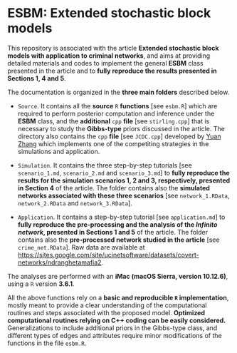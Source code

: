 # ESBM: Extended stochastic block models

This repository is associated with the article **Extended stochastic block models with application to criminal networks**, and aims at providing detailed materials and codes to implement the general **ESBM** class presented in the article and to **fully reproduce the results presented in Sections 1, 4 and 5**.

The documentation is organized in the **three main folders** described below.  

- `Source`.  It contains all the **source** `R` **functions** [see `esbm.R`] which are required to perform posterior computation and inference under the **ESBM** class, and  the **additional** `cpp` **file** [see `stirling.cpp`] that is necessary to study the **Gibbs-type** priors discussed in the article. The directory also contains the `cpp` **file** [see `JCDC.cpp`] developed by [Yuan Zhang](http://www-personal.umich.edu/~yzhanghf/) which implements one of the competiting strategies in the simulations and application. 

- `Simulation`. It contains the three step-by-step tutorials [see `scenario_1.md`, `scenario_2.md` and `scenario_3.md`] to **fully reproduce the results for the simulation scenarios 1, 2 and 3, respectively, presented in Section 4** of the article. The folder contains also the **simulated networks associated with these three scenarios** [see `network_1.RData`, `network_2.RData` and `network_3.RData`].  

- `Application`. It contains a step-by-step tutorial [see `application.md`] to **fully reproduce the pre-processing and the analysis of the *Infinito network*, presented in Sections 1 and 5** of the article. The folder contains also the **pre-processed network studied in the article** [see `crime_net.RData`]. Raw data are available at https://sites.google.com/site/ucinetsoftware/datasets/covert-networks/ndranghetamafia2. 

The analyses are performed with an **iMac (macOS Sierra, version 10.12.6)**, using a `R` version **3.6.1**. 

All the above functions rely on a **basic and reproducible `R` implementation**, mostly meant to provide a clear understanding of the computational routines and steps associated with the proposed model. **Optimized computational routines relying on C++ coding can be easily considered.** Generalizations to include additional priors in the Gibbs-type class, and different types of edges and attributes require minor modifications of the functions in the file `esbm.R`.
